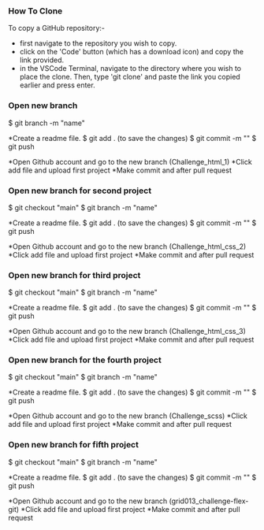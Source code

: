 ### How To Clone

To copy a GitHub repository:-

* first navigate to the repository you wish to copy.
* click on the 'Code' button (which has a download icon) and copy the link provided.
* in the VSCode Terminal, navigate to the directory where you wish to place the clone. Then, type 'git clone' and paste the link you copied earlier and press enter.

### Open new branch

$ git branch -m "name"

*Create a readme file.
$ git add . (to save the changes)
$ git commit -m ""
$ git push

*Open Github account and go to the new branch (Challenge_html_1)
*Click add file and upload first project
*Make commit and after pull request

### Open new branch for second project

$ git checkout "main"
$ git branch -m "name"

*Create a readme file.
$ git add . (to save the changes)
$ git commit -m ""
$ git push

*Open Github account and go to the new branch (Challenge_html_css_2)
*Click add file and upload first project
*Make commit and after pull request


### Open new branch for third project

$ git checkout "main"
$ git branch -m "name"

*Create a readme file.
$ git add . (to save the changes)
$ git commit -m ""
$ git push

*Open Github account and go to the new branch (Challenge_html_css_3)
*Click add file and upload first project
*Make commit and after pull request

### Open new branch for the fourth project

$ git checkout "main"
$ git branch -m "name"

*Create a readme file.
$ git add . (to save the changes)
$ git commit -m ""
$ git push

*Open Github account and go to the new branch (Challenge_scss)
*Click add file and upload first project
*Make commit and after pull request

### Open new branch for fifth project

$ git checkout "main"
$ git branch -m "name"

*Create a readme file.
$ git add . (to save the changes)
$ git commit -m ""
$ git push

*Open Github account and go to the new branch (grid013_challenge-flex-git)
*Click add file and upload first project
*Make commit and after pull request
